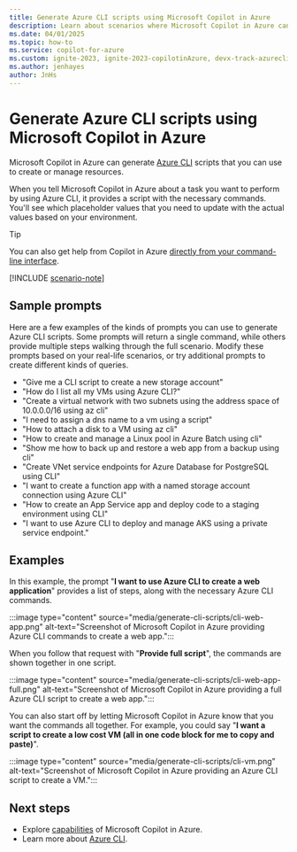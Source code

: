 ```yaml
---
title: Generate Azure CLI scripts using Microsoft Copilot in Azure
description: Learn about scenarios where Microsoft Copilot in Azure can generate Azure CLI scripts for you to customize and use.
ms.date: 04/01/2025
ms.topic: how-to
ms.service: copilot-for-azure
ms.custom: ignite-2023, ignite-2023-copilotinAzure, devx-track-azurecli, build-2024
ms.author: jenhayes
author: JnHs
---
```


# Generate Azure CLI scripts using Microsoft Copilot in Azure

Microsoft Copilot in Azure can generate [Azure CLI](/cli/azure/) scripts that you can use to create or manage resources.

When you tell Microsoft Copilot in Azure about a task you want to perform by using Azure CLI, it provides a script with the necessary commands. You'll see which placeholder values that you need to update with the actual values based on your environment.

> [!TIP]
> You can also get help from Copilot in Azure [directly from your command-line interface](ai-shell-overview.md).

[!INCLUDE [scenario-note](includes/scenario-note.md)]

## Sample prompts

Here are a few examples of the kinds of prompts you can use to generate Azure CLI scripts. Some prompts will return a single command, while others provide multiple steps walking through the full scenario. Modify these prompts based on your real-life scenarios, or try additional prompts to create different kinds of queries.

- "Give me a CLI script to create a new storage account"
- "How do I list all my VMs using Azure CLI?"
- "Create a virtual network with two subnets using the address space of 10.0.0.0/16 using az cli"
- "I need to assign a dns name to a vm using a script"
- "How to attach a disk to a VM using az cli"
- "How to create and manage a Linux pool in Azure Batch using cli"
- "Show me how to back up and restore a web app from a backup using cli"
- "Create VNet service endpoints for Azure Database for PostgreSQL using CLI"
- "I want to create a function app with a named storage account connection using Azure CLI"
- "How to create an App Service app and deploy code to a staging environment using CLI"
- "I want to use Azure CLI to deploy and manage AKS using a private service endpoint."

## Examples

In this example, the prompt "**I want to use Azure CLI to create a web application**" provides a list of steps, along with the necessary Azure CLI commands.

:::image type="content" source="media/generate-cli-scripts/cli-web-app.png" alt-text="Screenshot of Microsoft Copilot in Azure providing Azure CLI commands to create a web app.":::

When you follow that request with "**Provide full script**", the commands are shown together in one script.

:::image type="content" source="media/generate-cli-scripts/cli-web-app-full.png" alt-text="Screenshot of Microsoft Copilot in Azure providing a full Azure CLI script to create a web app.":::

You can also start off by letting Microsoft Copilot in Azure know that you want the commands all together. For example, you could say "**I want a script to create a low cost VM (all in one code block for me to copy and paste)**".

:::image type="content" source="media/generate-cli-scripts/cli-vm.png" alt-text="Screenshot of Microsoft Copilot in Azure providing an Azure CLI script to create a VM.":::

## Next steps

- Explore [capabilities](capabilities.md) of Microsoft Copilot in Azure.
- Learn more about [Azure CLI](/azure/cli).
